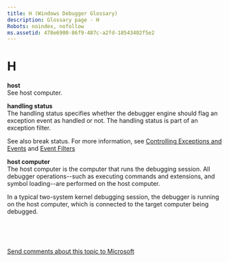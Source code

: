 ```yaml
---
title: H (Windows Debugger Glossary)
description: Glossary page - H 
Robots: noindex, nofollow
ms.assetid: 478e6900-86f9-487c-a2fd-18543402f5e2
---
```


# H


<span id="host"></span><span id="HOST"></span>**host**  
See host computer.

<span id="handling-status"></span><span id="HANDLING_STATUS"></span>**handling status**  
The handling status specifies whether the debugger engine should flag an exception event as handled or not. The handling status is part of an exception filter.

See also break status. For more information, see [Controlling Exceptions and Events](controlling-exceptions-and-events.md) and [Event Filters](event-filters.md)

<span id="host_computer"></span><span id="HOST_COMPUTER"></span>**host computer**  
The host computer is the computer that runs the debugging session. All debugger operations--such as executing commands and extensions, and symbol loading--are performed on the host computer.

In a typical two-system kernel debugging session, the debugger is running on the host computer, which is connected to the target computer being debugged.

 

 

[Send comments about this topic to Microsoft](mailto:wsddocfb@microsoft.com?subject=Documentation%20feedback%20[debugger\debugger]:%20H%20%20RELEASE:%20%285/15/2017%29&body=%0A%0APRIVACY%20STATEMENT%0A%0AWe%20use%20your%20feedback%20to%20improve%20the%20documentation.%20We%20don't%20use%20your%20email%20address%20for%20any%20other%20purpose,%20and%20we'll%20remove%20your%20email%20address%20from%20our%20system%20after%20the%20issue%20that%20you're%20reporting%20is%20fixed.%20While%20we're%20working%20to%20fix%20this%20issue,%20we%20might%20send%20you%20an%20email%20message%20to%20ask%20for%20more%20info.%20Later,%20we%20might%20also%20send%20you%20an%20email%20message%20to%20let%20you%20know%20that%20we've%20addressed%20your%20feedback.%0A%0AFor%20more%20info%20about%20Microsoft's%20privacy%20policy,%20see%20http://privacy.microsoft.com/default.aspx. "Send comments about this topic to Microsoft")




